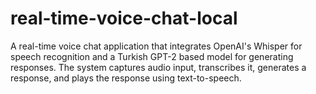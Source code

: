 # real-time-voice-chat-local
A real-time voice chat application that integrates OpenAI's Whisper for speech recognition and a Turkish GPT-2 based model for generating responses. The system captures audio input, transcribes it, generates a response, and plays the response using text-to-speech.
